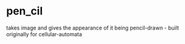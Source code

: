 # pen_cil
takes image and gives the appearance of it being pencil-drawn - built originally for cellular-automata

